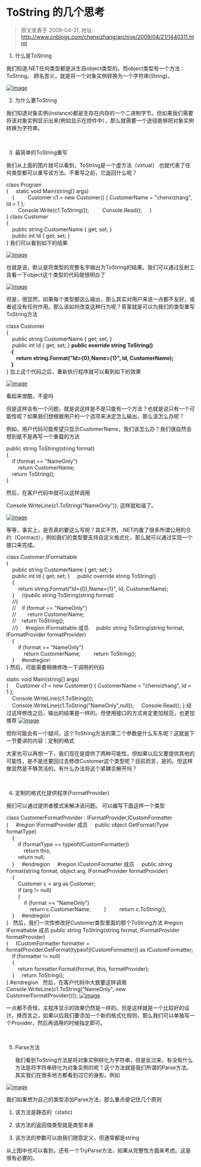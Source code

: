 # ToString 的几个思考 
> 原文发表于 2009-04-21, 地址: http://www.cnblogs.com/chenxizhang/archive/2009/04/21/1440311.html 


1. 什么是ToString

 我们知道.NET任何类型都是派生自object类型的。而object类型有一个方法：ToString。 顾名思义，就是将一个对象实例转换为一个字符串(String)。

 [![image](http://images.cnblogs.com/cnblogs_com/chenxizhang/WindowsLiveWriter/ToString_C889/image_thumb.png "image")](http://images.cnblogs.com/cnblogs_com/chenxizhang/WindowsLiveWriter/ToString_C889/image_2.png) 

 2. 为什么要ToString

 我们知道对象实例(instance)都是生存在内存的一个二进制字节。但如果我们需要将该对象实例显示出来(例如显示在控件中），那么就需要一个途径能够把对象实例转换为字符串。

  

 3. 最简单的ToString重写

 我们从上面的图片就可以看到，ToString是一个虚方法（virtual）.也就代表了任何类型都可以重写该方法。不重写之前，它返回什么呢？

 class Program  
{     static void Main(string[] args)  
    {         Customer c1 = new Customer() { CustomerName = "chenxizhang", Id = 1 };  
        Console.Write(c1.ToString());         Console.Read();     }  
} class Customer  
{  
    public string CustomerName { get; set; }  
    public int Id { get; set; }  
} 我们可以看到如下的结果

 [![image](http://images.cnblogs.com/cnblogs_com/chenxizhang/WindowsLiveWriter/ToString_C889/image_thumb_1.png "image")](http://images.cnblogs.com/cnblogs_com/chenxizhang/WindowsLiveWriter/ToString_C889/image_4.png) 

 也就是说，默认是将类型的完整名字输出为ToString的结果。我们可以通过反射工具看一下object这个类型的代码就很明白了

 [![image](http://images.cnblogs.com/cnblogs_com/chenxizhang/WindowsLiveWriter/ToString_C889/image_thumb_2.png "image")](http://images.cnblogs.com/cnblogs_com/chenxizhang/WindowsLiveWriter/ToString_C889/image_6.png) 

 但是，很显然，如果每个类型都这么输出，那么其实对用户来说一点都不友好，或者说没有任何作用。那么该如何改变这种行为呢？答案就是可以为我们的类型重写ToString方法

 class Customer  
{  
    public string CustomerName { get; set; }  
    public int Id { get; set; } **public override string ToString()  
    {  
        return string.Format("Id={0},Name={1}", Id, CustomerName);  
    }**  
} 加上这个代码之后，重新执行程序就可以看到如下的效果

 [![image](http://images.cnblogs.com/cnblogs_com/chenxizhang/WindowsLiveWriter/ToString_C889/image_thumb_3.png "image")](http://images.cnblogs.com/cnblogs_com/chenxizhang/WindowsLiveWriter/ToString_C889/image_8.png) 

 看起来很酷，不是吗

 但是这样会有一个问题，就是说这样是不是只能有一个方法？也就是说只有一个可能性呢？如果我们想根据用户的一个选项来决定怎么输出，那么该怎么办呢？

 例如，用户代码可能希望只显示CustomerName，我们该怎么办？我们很自然会想到是不是再写一个重载的方法

 public string ToString(string format)  
{  
    if (format == "NameOnly")  
        return CustomerName;  
    return ToString();  
}  

 然后，在客户代码中就可以这样调用

 Console.WriteLine(c1.ToString("NameOnly")); 这样就和谐了。

 [![image](http://images.cnblogs.com/cnblogs_com/chenxizhang/WindowsLiveWriter/ToString_C889/image_thumb_4.png "image")](http://images.cnblogs.com/cnblogs_com/chenxizhang/WindowsLiveWriter/ToString_C889/image_10.png) 

 等等，事实上，是否真的要这么写呢？其实不然，.NET内置了很多所谓公用的合约（Contract），例如我们的类型要支持自定义格式化，那么就可以通过实现一个接口来完成。

 class Customer:IFormattable  
{  
    public string CustomerName { get; set; }  
    public int Id { get; set; }     public override string ToString()  
    {  
        return string.Format("Id={0},Name={1}", Id, CustomerName);  
    }     //public string ToString(string format)  
    //{  
    //    if (format == "NameOnly")  
    //        return CustomerName;  
    //    return ToString();  
    //}     #region IFormattable 成员     public string ToString(string format, IFormatProvider formatProvider)  
    {  
        if (format == "NameOnly")  
            return CustomerName;         return ToString();  
    }     #endregion  
} 然后，可能需要稍微修改一下调用的代码

 static void Main(string[] args)  
{     Customer c1 = new Customer() { CustomerName = "chenxizhang", Id = 1 };  
    Console.WriteLine(c1.ToString());  
    Console.WriteLine(c1.ToString("NameOnly",null));     Console.Read(); } 经过这样修改之后，输出的结果是一样的。但使用接口的方式肯定更加规范，也更加推荐 [![image](http://images.cnblogs.com/cnblogs_com/chenxizhang/WindowsLiveWriter/ToString_C889/image_thumb_4.png "image")](http://images.cnblogs.com/cnblogs_com/chenxizhang/WindowsLiveWriter/ToString_C889/image_10.png) 

 但你可能会有一个疑问，这个ToString方法的第二个参数是什么东东呢？这就是下一节要讲的内容：定制的格式

 大家也可以再想一下，我们现在是提供了两种可能性，但如果以后又要提供其他的可能性，是不是还要回过去修改Customer这个类型呢？目前而言，是的。但这样做显然是不够灵活的。有什么办法将这个紧耦合解开吗？

  

 4. 定制的格式化提供程序(FormatProvider)

 我们可以通过提供者模式来解决该问题。 可以编写下面这样一个类型

 class CustomerFormatProvider : IFormatProvider,ICustomFormatter  
{     #region IFormatProvider 成员     public object GetFormat(Type formatType)  
    {  
        if (formatType == typeof(ICustomFormatter))  
            return this;  
        return null;  
    }     #endregion     #region ICustomFormatter 成员     public string Format(string format, object arg, IFormatProvider formatProvider)  
    {  
        Customer c = arg as Customer;  
        if (arg != null)  
        {  
            if (format == "NameOnly")  
                return c.CustomerName;         }         return c.ToString();  
    }     #endregion  
}   然后，我们一次性修改好Customer类型里面的那个ToString方法 #region IFormattable 成员 public string ToString(string format, IFormatProvider formatProvider)  
{     ICustomFormatter formatter = formatProvider.GetFormat(typeof(ICustomFormatter)) as ICustomFormatter;     if (formatter != null)  
    {  
        return formatter.Format(format, this, formatProvider);  
    }     return ToString();  
} #endregion   然后，在客户代码中大致要这样调用 Console.WriteLine(c1.ToString("NameOnly", new CustomerFormatProvider())); [![image](http://images.cnblogs.com/cnblogs_com/chenxizhang/WindowsLiveWriter/ToString_C889/image_thumb_4.png "image")](http://images.cnblogs.com/cnblogs_com/chenxizhang/WindowsLiveWriter/ToString_C889/image_10.png) 

 一点都不奇怪，主程序显示的效果仍然是一样的。但是这样就是一个比较好的设计。换而言之，如果以后我们要添加一个新的格式化规则，那么我们可以单独写一个Provider，然后再调用的时候指定即可。

  

 5. Parse方法

    我们看到ToString方法是将对象实例转化为字符串，但是反过来，有没有什么方法是将字符串转化为对象实例的呢？这个方法就是我们所谓的Parse方法。其实我们在很多地方都看到过它的身影。例如

 [![image](http://images.cnblogs.com/cnblogs_com/chenxizhang/WindowsLiveWriter/ToString_C889/image_thumb_5.png "image")](http://images.cnblogs.com/cnblogs_com/chenxizhang/WindowsLiveWriter/ToString_C889/image_12.png) 

 我们如果想为自己的类型添加Parse方法，那么重点是记住几个原则

 1. 该方法是静态的（static)

 2. 该方法的返回值类型就是类型本身

 3. 该方法的参数可以由我们随意定义，但通常都是string

 从上图中也可以看到，还有一个TryParse方法，如果从完整性方面来考虑。这是很有必要的。





















































































